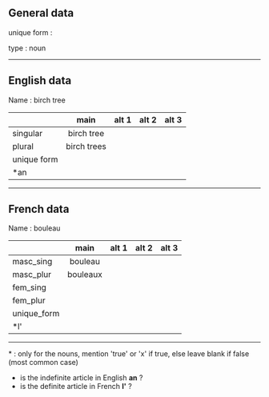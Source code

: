 ## General data

unique form :

type : noun

---

## English data

Name : birch tree

|             |    main     | alt 1 | alt 2 | alt 3 |
| :---------- | :---------: | :---: | :---: | ----- |
| singular    | birch tree  |       |       |       |
| plural      | birch trees |       |       |       |
| unique form |             |       |       |       |
| \*an        |             |       |       |       |

---

## French data

Name : bouleau

|             |   main   | alt 1 | alt 2 | alt 3 |
| :---------- | :------: | :---: | :---: | :---: |
| masc_sing   | bouleau  |       |       |       |
| masc_plur   | bouleaux |       |       |       |
| fem_sing    |          |       |       |       |
| fem_plur    |          |       |       |       |
| unique_form |          |       |       |       |
| \*l'        |          |       |       |       |

---

\* : only for the nouns, mention 'true' or 'x' if true, else leave blank if false (most common case)

- is the indefinite article in English **an** ?
- is the definite article in French **l'** ?
